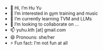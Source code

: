 - 👋 Hi, I’m Hu Yu
- 👀 I’m interested in gym training and music
- 🌱 I’m currently learning TVM and LLMs
- 💞️ I’m looking to collaborate on ...
- 📫 yuhu.kth [at] gmail.com
- 😄 Pronouns: she/her
- ⚡ Fun fact: I'm not fun at all 

<!---
Yuhu-inceptron/Yuhu-inceptron is a ✨ special ✨ repository because its `README.md` (this file) appears on your GitHub profile.
You can click the Preview link to take a look at your changes.
--->
